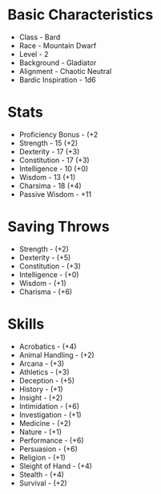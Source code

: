 # Basic Characteristics
- Class - Bard
- Race - Mountain Dwarf
- Level - 2
- Background - Gladiator
- Alignment - Chaotic Neutral
- Bardic Inspiration - 1d6
# Stats
- Proficiency Bonus - (+2
- Strength - 15 (+2)
- Dexterity - 17 (+3)
- Constitution - 17 (+3)
- Intelligence - 10 (+0)
- Wisdom - 13 (+1)
- Charsima - 18 (+4)
- Passive Wisdom - +11
# Saving Throws
- Strength - (+2)
- Dexterity - (+5)
- Constitution - (+3)
- Intelligence - (+0)
- Wisdom - (+1)
- Charisma - (+6)
# Skills
- Acrobatics - (+4)
- Animal Handling - (+2)
- Arcana - (+3)
- Athletics - (+3)
- Deception - (+5)
- History - (+1)
- Insight - (+2)
- Intimidation - (+6)
- Investigation - (+1)
- Medicine - (+2)
- Nature - (+1)
- Performance - (+6)
- Persuasion - (+6)
- Religion - (+1)
- Sleight of Hand - (+4)
- Stealth - (+4)
- Survival - (+2)